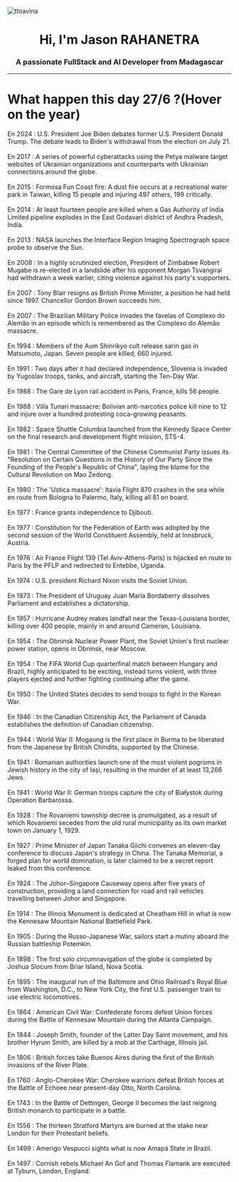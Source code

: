 
<p align="left"> <img src="https://komarev.com/ghpvc/?username=ttoavina&label=Profile%20views&color=0e75b6&style=flat" alt="ttoavina" /> </p>
<h1 align="center">Hi, I'm Jason RAHANETRA</h1>
<h3 align="center">A passionate FullStack and AI Developer from Madagascar</h3>
    
<hr/>
<h1> What happen this day 27/6 ?(Hover on the year)</h1>

En 2024 : U.S. President Joe Biden debates former U.S. President Donald Trump. The debate leads to Biden's withdrawal from the election on July 21.
<br/><br/>
En 2017 : A series of powerful cyberattacks using the Petya malware target websites of Ukrainian organizations and counterparts with Ukrainian connections around the globe.
<br/><br/>
En 2015 : Formosa Fun Coast fire: A dust fire occurs at a recreational water park in Taiwan, killing 15 people and injuring 497 others, 199 critically.
<br/><br/>
En 2014 : At least fourteen people are killed when a Gas Authority of India Limited pipeline explodes in the East Godavari district of Andhra Pradesh, India.
<br/><br/>
En 2013 : NASA launches the Interface Region Imaging Spectrograph space probe to observe the Sun.
<br/><br/>
En 2008 : In a highly scrutinized election, President of Zimbabwe Robert Mugabe is re-elected in a landslide after his opponent Morgan Tsvangirai had withdrawn a week earlier, citing violence against his party's supporters.
<br/><br/>
En 2007 : Tony Blair resigns as British Prime Minister, a position he had held since 1997. Chancellor Gordon Brown succeeds him.
<br/><br/>
En 2007 : The Brazilian Military Police invades the favelas of Complexo do Alemão in an episode which is remembered as the Complexo do Alemão massacre.
<br/><br/>
En 1994 : Members of the Aum Shinrikyo cult release sarin gas in Matsumoto, Japan. Seven people are killed, 660 injured.
<br/><br/>
En 1991 : Two days after it had declared independence, Slovenia is invaded by Yugoslav troops, tanks, and aircraft, starting the Ten-Day War.
<br/><br/>
En 1988 : The Gare de Lyon rail accident in Paris, France, kills 56 people.
<br/><br/>
En 1988 : Villa Tunari massacre: Bolivian anti-narcotics police kill nine to 12 and injure over a hundred protesting coca-growing peasants.
<br/><br/>
En 1982 : Space Shuttle Columbia launched from the Kennedy Space Center on the final research and development flight mission, STS-4.
<br/><br/>
En 1981 : The Central Committee of the Chinese Communist Party issues its "Resolution on Certain Questions in the History of Our Party Since the Founding of the People's Republic of China", laying the blame for the Cultural Revolution on Mao Zedong.
<br/><br/>
En 1980 : The 'Ustica massacre': Itavia Flight 870 crashes in the sea while en route from Bologna to Palermo, Italy, killing all 81 on board.
<br/><br/>
En 1977 : France grants independence to Djibouti.
<br/><br/>
En 1977 : Constitution for the Federation of Earth was adopted by the second session of the World Constituent Assembly, held at Innsbruck, Austria.
<br/><br/>
En 1976 : Air France Flight 139 (Tel Aviv-Athens-Paris) is hijacked en route to Paris by the PFLP and redirected to Entebbe, Uganda.
<br/><br/>
En 1974 : U.S. president Richard Nixon visits the Soviet Union.
<br/><br/>
En 1973 : The President of Uruguay Juan María Bordaberry dissolves Parliament and establishes a dictatorship.
<br/><br/>
En 1957 : Hurricane Audrey makes landfall near the Texas–Louisiana border, killing over 400 people, mainly in and around Cameron, Louisiana.
<br/><br/>
En 1954 : The Obninsk Nuclear Power Plant, the Soviet Union's first nuclear power station, opens in Obninsk, near Moscow.
<br/><br/>
En 1954 : The FIFA World Cup quarterfinal match between Hungary and Brazil, highly anticipated to be exciting, instead turns violent, with three players ejected and further fighting continuing after the game.
<br/><br/>
En 1950 : The United States decides to send troops to fight in the Korean War.
<br/><br/>
En 1946 : In the Canadian Citizenship Act, the Parliament of Canada establishes the definition of Canadian citizenship.
<br/><br/>
En 1944 : World War II: Mogaung is the first place in Burma to be liberated from the Japanese by British Chindits, supported by the Chinese.
<br/><br/>
En 1941 : Romanian authorities launch one of the most violent pogroms in Jewish history in the city of Iași, resulting in the murder of at least 13,266 Jews.
<br/><br/>
En 1941 : World War II: German troops capture the city of Białystok during Operation Barbarossa.
<br/><br/>
En 1928 : The Rovaniemi township decree is promulgated, as a result of which Rovaniemi secedes from the old rural municipality as its own market town on January 1, 1929.
<br/><br/>
En 1927 : Prime Minister of Japan Tanaka Giichi convenes an eleven-day conference to discuss Japan's strategy in China. The Tanaka Memorial, a forged plan for world domination, is later claimed to be a secret report leaked from this conference.
<br/><br/>
En 1924 : The Johor–Singapore Causeway opens after five years of construction, providing a land connection for road and rail vehicles travelling between Johor and Singapore.
<br/><br/>
En 1914 : The Illinois Monument is dedicated at Cheatham Hill in what is now the Kennesaw Mountain National Battlefield Park.
<br/><br/>
En 1905 : During the Russo-Japanese War, sailors start a mutiny aboard the Russian battleship Potemkin.
<br/><br/>
En 1898 : The first solo circumnavigation of the globe is completed by Joshua Slocum from Briar Island, Nova Scotia.
<br/><br/>
En 1895 : The inaugural run of the Baltimore and Ohio Railroad's Royal Blue from Washington, D.C., to New York City, the first U.S. passenger train to use electric locomotives.
<br/><br/>
En 1864 : American Civil War: Confederate forces defeat Union forces during the Battle of Kennesaw Mountain during the Atlanta Campaign.
<br/><br/>
En 1844 : Joseph Smith, founder of the Latter Day Saint movement, and his brother Hyrum Smith, are killed by a mob at the Carthage, Illinois jail.
<br/><br/>
En 1806 : British forces take Buenos Aires during the first of the British invasions of the River Plate.
<br/><br/>
En 1760 : Anglo-Cherokee War: Cherokee warriors defeat British forces at the Battle of Echoee near present-day Otto, North Carolina.
<br/><br/>
En 1743 : In the Battle of Dettingen, George II becomes the last reigning British monarch to participate in a battle.
<br/><br/>
En 1556 : The thirteen Stratford Martyrs are burned at the stake near London for their Protestant beliefs.
<br/><br/>
En 1499 : Amerigo Vespucci sights what is now Amapá State in Brazil.
<br/><br/>
En 1497 : Cornish rebels Michael An Gof and Thomas Flamank are executed at Tyburn, London, England.
<br/><br/>
